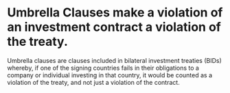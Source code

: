 # Umbrella Clauses make a violation of an investment contract a violation of the treaty.
Umbrella clauses are clauses included in bilateral investment treaties (BIDs) whereby, if one of the signing countries fails in their obligations to a company or individual investing in that country, it would be counted as a violation of the treaty, and not just a violation of the contract. 
